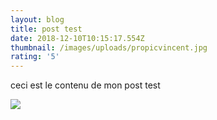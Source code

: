 ```yaml
---
layout: blog
title: post test
date: 2018-12-10T10:15:17.554Z
thumbnail: /images/uploads/propicvincent.jpg
rating: '5'
---
```

ceci est le contenu de mon post test

![](/images/uploads/pt.png)
